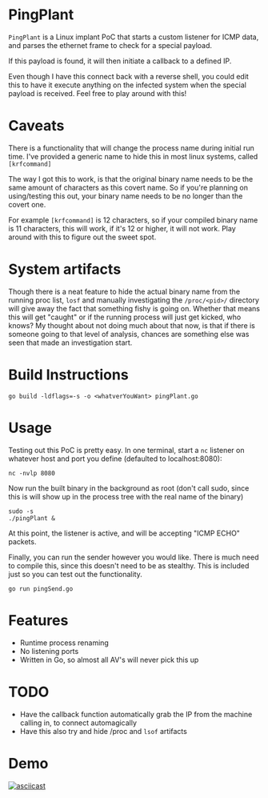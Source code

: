# PingPlant

`PingPlant` is a Linux implant PoC that starts a custom listener for ICMP data, and parses the ethernet frame to check for a special payload.

If this payload is found, it will then initiate a callback to a defined IP.

Even though I have this connect back with a reverse shell, you could edit this to have it execute anything on the infected system when the special payload is received. Feel free to play around with this!


# Caveats

There is a functionality that will change the process name during initial run time. I've provided a generic name to hide this in most linux systems, called `[krfcommand]`

The way I got this to work, is that the original binary name needs to be the same amount of characters as this covert name. So if you're planning on using/testing this out, your binary name needs to be no longer than the covert one. 

For example `[krfcommand]` is 12 characters, so if your compiled binary name is 11 characters, this will work, if it's 12 or higher, it will not work. Play around with this to figure out the sweet spot.


# System artifacts

Though there is a neat feature to hide the actual binary name from the running proc list, `losf` and manually investigating the `/proc/<pid>/` directory will give away the fact that something fishy is going on. Whether that means this will get "caught" or if the running process will just get kicked, who knows? My thought about not doing much about that now, is that if there is someone going to that level of analysis, chances are something else was seen that made an investigation start.



# Build Instructions

```
go build -ldflags=-s -o <whatverYouWant> pingPlant.go
```

# Usage

Testing out this PoC is pretty easy. In one terminal, start a `nc` listener on whatever host and port you define (defaulted to localhost:8080):

```
nc -nvlp 8080
```

Now run the built binary in the background as root (don't call sudo, since this is will show up in the process tree with the real name of the binary)

```
sudo -s
./pingPlant &
```

At this point, the listener is active, and will be accepting "ICMP ECHO" packets. 

Finally, you can run the sender however you would like. There is much need to compile this, since this doesn't need to be as stealthy. This is included just so you can test out the functionality. 

```
go run pingSend.go
``` 


# Features

* Runtime process renaming
* No listening ports
* Written in Go, so almost all AV's will never pick this up


# TODO 

* Have the callback function automatically grab the IP from the machine calling in, to connect automagically
* Have this also try and hide /proc and `lsof` artifacts

# Demo

[![asciicast](https://asciinema.org/a/SvNWp9d8a6U3Zyz8WGhTns9Na.svg)](https://asciinema.org/a/SvNWp9d8a6U3Zyz8WGhTns9Na)
